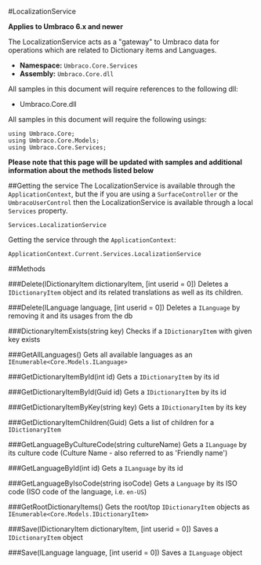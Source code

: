 #LocalizationService

**Applies to Umbraco 6.x and newer**

The LocalizationService acts as a "gateway" to Umbraco data for operations which are related to Dictionary items and Languages.

 * **Namespace:** `Umbraco.Core.Services` 
 * **Assembly:** `Umbraco.Core.dll`

All samples in this document will require references to the following dll:

* Umbraco.Core.dll

All samples in this document will require the following usings:
	
	using Umbraco.Core;
	using Umbraco.Core.Models;
	using Umbraco.Core.Services;

**Please note that this page will be updated with samples and additional information about the methods listed below**

##Getting the service
The LocalizationService is available through the `ApplicationContext`, but the if you are using a `SurfaceController` or the `UmbracoUserControl` then the LocalizationService is available through a local `Services` property.

	Services.LocalizationService

Getting the service through the `ApplicationContext`:

	ApplicationContext.Current.Services.LocalizationService

##Methods

###Delete(IDictionaryItem dictionaryItem, [int userid = 0])
Deletes a `IDictionaryItem` object and its related translations as well as its children.

###Delete(ILanguage language, [int userid = 0])
Deletes a `ILanguage` by removing it and its usages from the db 

###DictionaryItemExists(string key)
Checks if a `IDictionaryItem` with given key exists

###GetAllLanguages()
Gets all available languages as an `IEnumerable<Core.Models.ILanguage>`

###GetDictionaryItemById(int id)
Gets a `IDictionaryItem` by its id

###GetDictionaryItemById(Guid id)
Gets a `IDictionaryItem` by its id

###GetDictionaryItemByKey(string key)
Gets a `IDictionaryItem` by its key

###GetDictionaryItemChildren(Guid)
Gets a list of children for a `IDictionaryItem`

###GetLanguageByCultureCode(string cultureName)
Gets a `ILanguage` by its culture code  (Culture Name - also referred to as 'Friendly name')

###GetLanguageById(int id)
Gets a `ILanguage` by its id 

###GetLanguageByIsoCode(string isoCode)
Gets a `Language` by its ISO code (ISO code of the language, i.e. `en-US`)

###GetRootDictionaryItems()
Gets the root/top `IDictionaryItem` objects as `IEnumerable<Core.Models.IDictionaryItem>`

###Save(IDictionaryItem dictionaryItem, [int userid = 0])
Saves a `IDictionaryItem` object

###Save(ILanguage language, [int userid = 0])
Saves a `ILanguage` object
